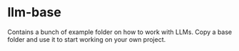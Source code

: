# llm-base

Contains a bunch of example folder on how to work with LLMs. Copy a base folder and use it to start working on your own project.
